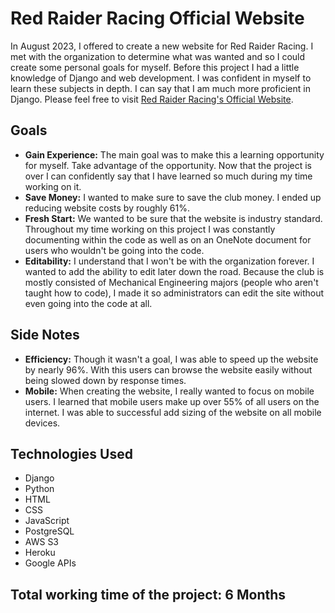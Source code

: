 # Red Raider Racing Official Website

In August 2023, I offered to create a new website for Red Raider Racing. I met with the organization to determine what was wanted and so I could create some personal goals for myself. Before this project I had a little knowledge of Django and web development. I was confident in myself to learn these subjects in depth. I can say that I am much more proficient in Django. Please feel free to visit [Red Raider Racing's Official Website](http://www.redraiderracing.com).

## Goals

- **Gain Experience:** The main goal was to make this a learning opportunity for myself. Take advantage of the opportunity. Now that the project is over I can confidently say that I have learned so much during my time working on it.
- **Save Money:** I wanted to make sure to save the club money. I ended up reducing website costs by roughly 61%.
- **Fresh Start:** We wanted to be sure that the website is industry standard. Throughout my time working on this project I was constantly documenting within the code as well as on an OneNote document for users who wouldn't be going into the code.
- **Editability:** I understand that I won't be with the organization forever. I wanted to add the ability to edit later down the road. Because the club is mostly consisted of Mechanical Engineering majors (people who aren't taught how to code), I made it so administrators can edit the site without even going into the code at all.

## Side Notes

- **Efficiency:** Though it wasn't a goal, I was able to speed up the website by nearly 96%. With this users can browse the website easily without being slowed down by response times.
- **Mobile:** When creating the website, I really wanted to focus on mobile users. I learned that mobile users make up over 55% of all users on the internet. I was able to successful add sizing of the website on all mobile devices.

## Technologies Used

- Django
- Python
- HTML
- CSS
- JavaScript
- PostgreSQL
- AWS S3
- Heroku
- Google APIs

## Total working time of the project: 6 Months
